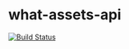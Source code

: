 # what-assets-api
[![Build Status](https://travis-ci.com/Storybox-Squared/what-assets-api.svg?token=vfSMzjtmARy7TNTQnpdp&branch=stg)](https://travis-ci.com/Storybox-Squared/what-assets-api)
